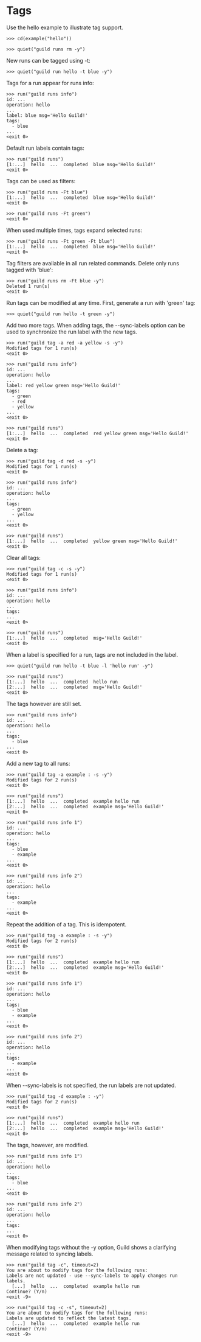 # Tags

Use the hello example to illustrate tag support.

    >>> cd(example("hello"))

    >>> quiet("guild runs rm -y")

New runs can be tagged using -t:

    >>> quiet("guild run hello -t blue -y")

Tags for a run appear for runs info:

    >>> run("guild runs info")
    id: ...
    operation: hello
    ...
    label: blue msg='Hello Guild!'
    tags:
      - blue
    ...
    <exit 0>

Default run labels contain tags:

    >>> run("guild runs")
    [1:...]  hello  ...  completed  blue msg='Hello Guild!'
    <exit 0>

Tags can be used as filters:

    >>> run("guild runs -Ft blue")
    [1:...]  hello  ...  completed  blue msg='Hello Guild!'
    <exit 0>

    >>> run("guild runs -Ft green")
    <exit 0>

When used multiple times, tags expand selected runs:

    >>> run("guild runs -Ft green -Ft blue")
    [1:...]  hello  ...  completed  blue msg='Hello Guild!'
    <exit 0>

Tag filters are available in all run related commands. Delete only
runs tagged with 'blue':

    >>> run("guild runs rm -Ft blue -y")
    Deleted 1 run(s)
    <exit 0>

Run tags can be modified at any time. First, generate a run with
'green' tag:

    >>> quiet("guild run hello -t green -y")

Add two more tags. When adding tags, the --sync-labels option can be
used to synchronize the run label with the new tags.

    >>> run("guild tag -a red -a yellow -s -y")
    Modified tags for 1 run(s)
    <exit 0>

    >>> run("guild runs info")
    id: ...
    operation: hello
    ...
    label: red yellow green msg='Hello Guild!'
    tags:
      - green
      - red
      - yellow
    ...
    <exit 0>

    >>> run("guild runs")
    [1:...]  hello  ...  completed  red yellow green msg='Hello Guild!'
    <exit 0>

Delete a tag:

    >>> run("guild tag -d red -s -y")
    Modified tags for 1 run(s)
    <exit 0>

    >>> run("guild runs info")
    id: ...
    operation: hello
    ...
    tags:
      - green
      - yellow
    ...
    <exit 0>

    >>> run("guild runs")
    [1:...]  hello  ...  completed  yellow green msg='Hello Guild!'
    <exit 0>

Clear all tags:

    >>> run("guild tag -c -s -y")
    Modified tags for 1 run(s)
    <exit 0>

    >>> run("guild runs info")
    id: ...
    operation: hello
    ...
    tags:
    ...
    <exit 0>

    >>> run("guild runs")
    [1:...]  hello  ...  completed  msg='Hello Guild!'
    <exit 0>

When a label is specified for a run, tags are not included in the
label.

    >>> quiet("guild run hello -t blue -l 'hello run' -y")

    >>> run("guild runs")
    [1:...]  hello  ...  completed  hello run
    [2:...]  hello  ...  completed  msg='Hello Guild!'
    <exit 0>

The tags however are still set.

    >>> run("guild runs info")
    id: ...
    operation: hello
    ...
    tags:
      - blue
    ...
    <exit 0>

Add a new tag to all runs:

    >>> run("guild tag -a example : -s -y")
    Modified tags for 2 run(s)
    <exit 0>

    >>> run("guild runs")
    [1:...]  hello  ...  completed  example hello run
    [2:...]  hello  ...  completed  example msg='Hello Guild!'
    <exit 0>

    >>> run("guild runs info 1")
    id: ...
    operation: hello
    ...
    tags:
      - blue
      - example
    ...
    <exit 0>

    >>> run("guild runs info 2")
    id: ...
    operation: hello
    ...
    tags:
      - example
    ...
    <exit 0>

Repeat the addition of a tag. This is idempotent.

    >>> run("guild tag -a example : -s -y")
    Modified tags for 2 run(s)
    <exit 0>

    >>> run("guild runs")
    [1:...]  hello  ...  completed  example hello run
    [2:...]  hello  ...  completed  example msg='Hello Guild!'
    <exit 0>

    >>> run("guild runs info 1")
    id: ...
    operation: hello
    ...
    tags:
      - blue
      - example
    ...
    <exit 0>

    >>> run("guild runs info 2")
    id: ...
    operation: hello
    ...
    tags:
      - example
    ...
    <exit 0>

When --sync-labels is not specified, the run labels are not updated.

    >>> run("guild tag -d example : -y")
    Modified tags for 2 run(s)
    <exit 0>

    >>> run("guild runs")
    [1:...]  hello  ...  completed  example hello run
    [2:...]  hello  ...  completed  example msg='Hello Guild!'
    <exit 0>

The tags, however, are modified.

    >>> run("guild runs info 1")
    id: ...
    operation: hello
    ...
    tags:
      - blue
    ...
    <exit 0>

    >>> run("guild runs info 2")
    id: ...
    operation: hello
    ...
    tags:
    ...
    <exit 0>

When modifying tags without the -y option, Guild shows a clarifying
message related to syncing labels.

    >>> run("guild tag -c", timeout=2)
    You are about to modify tags for the following runs:
    Labels are not updated - use --sync-labels to apply changes run labels.
      [...]  hello  ...  completed  example hello run
    Continue? (Y/n)
    <exit -9>

    >>> run("guild tag -c -s", timeout=2)
    You are about to modify tags for the following runs:
    Labels are updated to reflect the latest tags.
      [...]  hello  ...  completed  example hello run
    Continue? (Y/n)
    <exit -9>
